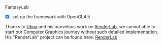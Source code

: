 FantasyLab
- [x] set up the framework with OpenGL4.5





Thanks to [Ubpa](https://github.com/Ubpa) and his marvelous work on [RenderLab](https://github.com/Ubpa/RenderLab), we cannot able to start our Computer Graphics journey without such detailed implementation.
His "RenderLab" project can be found here:  [RenderLab](https://github.com/Ubpa/RenderLab)
